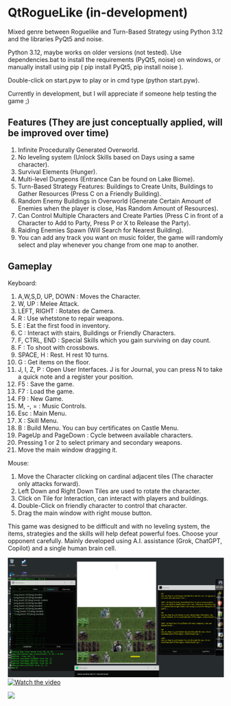 # QtRogueLike (in-development)
Mixed genre between Roguelike and Turn-Based Strategy using Python 3.12 and the libraries PyQt5 and noise.

Python 3.12, maybe works on older versions (not tested).
Use dependencies.bat to install the requirements (PyQt5, noise) on windows, or manually install using pip ( pip install PyQt5, pip install noise ).

Double-click on start.pyw to play or in cmd type (python start.pyw).

Currently in development, but I will appreciate if someone help testing the game ;)

## Features (They are just conceptually applied, will be improved over time)
1. Infinite Procedurally Generated Overworld.
2. No leveling system (Unlock Skills based on Days using a same character).
3. Survival Elements (Hunger).
4. Multi-level Dungeons (Entrance Can be found on Lake Biome).
5. Turn-Based Strategy Features: Buildings to Create Units, Buildings to Gather Resources (Press C on a Friendly Building).
6. Random Enemy Buildings in Overworld (Generate Certain Amount of Enemies when the player is close, Has Random Amount of Resources).
7. Can Control Multiple Characters and Create Parties (Press C in front of a Character to Add to Party, Press P or X to Release the Party).
8. Raiding Enemies Spawn (Will Search for Nearest Building).
9. You can add any track you want on music folder, the game will randomly select and play whenever you change from one map to another.

## Gameplay

Keyboard:
1. A,W,S,D, UP, DOWN : Moves the Character.
2. W, UP : Melee Attack.
3. LEFT, RIGHT : Rotates de Camera.
4. R : Use whetstone to repair weapons.
5. E : Eat the first food in inventory.
6. C : Interact with stairs, Buildings or Friendly Characters.
7. F, CTRL, END : Special Skills which you gain surviving on day count.
8. F : To shoot with crossbows. 
9. SPACE, H : Rest. H rest 10 turns.
10. G : Get items on the floor.
11. J, I, Z, P : Open User Interfaces. J is for Journal, you can press N to take a quick note and a register your position.
12. F5 : Save the game.
13. F7 : Load the game.
14. F9 : New Game.
15. M, -, = : Music Controls.
16. Esc : Main Menu.
17. X : Skill Menu.
18. B : Build Menu. You can buy certificates on Castle Menu.
19. PageUp and PageDown : Cycle between available characters.
20. Pressing 1 or 2 to select primary and secondary weapons. 
21. Move the main window dragging it.

Mouse:
1. Move the Character clicking on cardinal adjacent tiles (The character only attacks forward).
2. Left Down and Right Down Tiles are used to rotate the character.
3. Click on Tile for Interaction, can interact with players and buildings.
4. Double-Click on friendly character to control that character.
5. Drag the main window with right mouse button.

This game was designed to be difficult and with no leveling system, the items, strategies and the skills will help defeat powerful foes. Choose your opponent carefully.
Mainly developed using A.I. assistance (Grok, ChatGPT, Copilot) and a single human brain cell.

![](poster.png)
[![Watch the video](https://img.youtube.com/vi/biM8LIhogRk/0.jpg)](https://www.youtube.com/watch?v=biM8LIhogRk&list=PLWbk3PvXtNU65GXHDNrYSaPq1jBo3L8Cq)

![](https://www.youtube.com/watch?v=)
